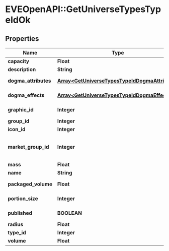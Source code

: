 # EVEOpenAPI::GetUniverseTypesTypeIdOk

## Properties
Name | Type | Description | Notes
------------ | ------------- | ------------- | -------------
**capacity** | **Float** | capacity number | [optional] 
**description** | **String** | description string | 
**dogma_attributes** | [**Array&lt;GetUniverseTypesTypeIdDogmaAttribute&gt;**](GetUniverseTypesTypeIdDogmaAttribute.md) | dogma_attributes array | [optional] 
**dogma_effects** | [**Array&lt;GetUniverseTypesTypeIdDogmaEffect&gt;**](GetUniverseTypesTypeIdDogmaEffect.md) | dogma_effects array | [optional] 
**graphic_id** | **Integer** | graphic_id integer | [optional] 
**group_id** | **Integer** | group_id integer | 
**icon_id** | **Integer** | icon_id integer | [optional] 
**market_group_id** | **Integer** | This only exists for types that can be put on the market | [optional] 
**mass** | **Float** | mass number | [optional] 
**name** | **String** | name string | 
**packaged_volume** | **Float** | packaged_volume number | [optional] 
**portion_size** | **Integer** | portion_size integer | [optional] 
**published** | **BOOLEAN** | published boolean | 
**radius** | **Float** | radius number | [optional] 
**type_id** | **Integer** | type_id integer | 
**volume** | **Float** | volume number | [optional] 


